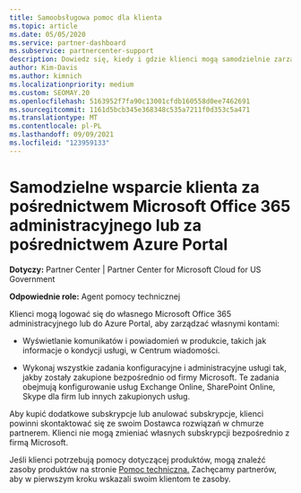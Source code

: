 ```yaml
---
title: Samoobsługowa pomoc dla klienta
ms.topic: article
ms.date: 05/05/2020
ms.service: partner-dashboard
ms.subservice: partnercenter-support
description: Dowiedz się, kiedy i gdzie klienci mogą samodzielnie zarządzać swoimi kontami i kiedy powinni kontaktować się ze swoim Dostawca rozwiązań w chmurze partnerem.
author: Kim-Davis
ms.author: kimnich
ms.localizationpriority: medium
ms.custom: SEOMAY.20
ms.openlocfilehash: 5163952f7fa90c13001cfdb160558d0ee7462691
ms.sourcegitcommit: 1161d5bcb345e368348c535a7211f0d353c5a471
ms.translationtype: MT
ms.contentlocale: pl-PL
ms.lasthandoff: 09/09/2021
ms.locfileid: "123959133"
---
```

# <a name="customer-self-support-through-microsoft-office-365-admin-center-or-through-the-azure-portal"></a>Samodzielne wsparcie klienta za pośrednictwem Microsoft Office 365 administracyjnego lub za pośrednictwem Azure Portal

**Dotyczy:** Partner Center | Partner Center for Microsoft Cloud for US Government

**Odpowiednie role:** Agent pomocy technicznej

Klienci mogą logować się do własnego Microsoft Office 365 administracyjnego lub do Azure Portal, aby zarządzać własnymi kontami:

- Wyświetlanie komunikatów i powiadomień w produkcie, takich jak informacje o kondycji usługi, w Centrum wiadomości.

- Wykonaj wszystkie zadania konfiguracyjne i administracyjne usługi tak, jakby zostały zakupione bezpośrednio od firmy Microsoft. Te zadania obejmują konfigurowanie usług Exchange Online, SharePoint Online, Skype dla firm lub innych zakupionych usług.

Aby kupić dodatkowe subskrypcje lub anulować subskrypcje, klienci powinni skontaktować się ze swoim Dostawca rozwiązań w chmurze partnerem. Klienci nie mogą zmieniać własnych subskrypcji bezpośrednio z firmą Microsoft.

Jeśli klienci potrzebują pomocy dotyczącej produktów, mogą znaleźć zasoby produktów na stronie [Pomoc techniczna.](https://partnercenter.microsoft.com/partner/support) Zachęcamy partnerów, aby w pierwszym kroku wskazali swoim klientom te zasoby.

 

 



